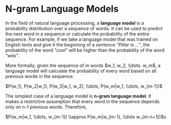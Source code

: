 # N-gram Language Models

In the field of natural language processing, a **language model** is a probability distribution over a sequence of words. It can be used to predict the next word in a sequence or calculate the probability of the entire sequence. For example, if we take a language model that was trained on English texts and give it the beginning of a sentence _"Pillar is ..."_, the probability of the word _"cool"_ will be higher than the probability of the word _"was"_. 

More formally, given the sequence of m words $w_1, w_2, \\dots. w_m$, a language model will calculate the probability of every word based on all previous words in the sequence.

$P(w_1), P(w_2|w_1), P(w_3|w_1, w_2),  \\dots, P(w_m|w_1, \\dots, w_{m-1})$

The simplest case of a language model is **n-gram language model**. It makes a restrictive assumption that every word in the sequence depends only on n-1 previous words. Therefore,

$P(w_m|w_1, \\dots, w_{m-1}) \\approx P(w_m|w_{m-1}, \\dots w_{m-n+1})$s